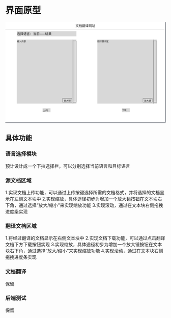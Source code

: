 # 界面原型
![界面原型](./assets/原型设计.png)

## 具体功能
### 语言选择模块

预计设计成一个下拉选择栏，可以分别选择当前语言和目标语言

### 源文档区域

1.实现文档上传功能，可以通过上传按键选择所需的文档格式，并将选择的文档显示在左侧文本块中
2.实现缩放，具体途径初步为增加一个放大镜按钮在文本块右下角，通过选择“放大/缩小”来实现缩放功能
3.实现滚动，通过在文本块右侧拖拽进度条实现

### 翻译文档区域

1.将经过翻译的文档显示在右侧文本块中
2.实现文档下载功能，可以通过点击翻译文档下方下载按钮实现
3.实现缩放，具体途径初步为增加一个放大镜按钮在文本块右下角，通过选择“放大/缩小”来实现缩放功能
4.实现滚动，通过在文本块右侧拖拽进度条实现

### 文档翻译

保留

### 后端测试

保留